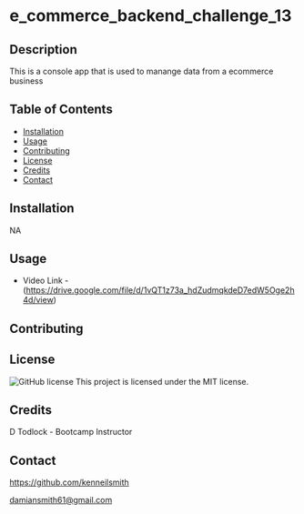 # e_commerce_backend_challenge_13
## Description 
  This is a console app that is used to manange data from a ecommerce business
  ## Table of Contents
  - [Installation](#installation)
  - [Usage](#usage)
  - [Contributing](#contributing) 
  - [License](#license)
  - [Credits](#credits) 
  - [Contact](#contact) 
  
  ## Installation  
  NA
  
  ## Usage
  - Video Link - (https://drive.google.com/file/d/1vQT1z73a_hdZudmqkdeD7edW5Oge2h4d/view)
  

  
  ## Contributing

  ## License
  ![GitHub license](https://img.shields.io/badge/license-MIT-blue.svg) 
  This project is licensed under the MIT license. 
  
  ## Credits
  D Todlock - Bootcamp Instructor
  
  ## Contact
  https://github.com/kenneilsmith

  damiansmith61@gmail.com
